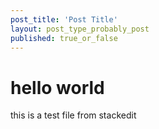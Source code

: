```yaml
---
post_title: 'Post Title'
layout: post_type_probably_post
published: true_or_false
---
```

# hello world
this is a test file from stackedit
<!--stackedit_data:
eyJoaXN0b3J5IjpbLTIxMTY5MDc2NzZdfQ==
-->